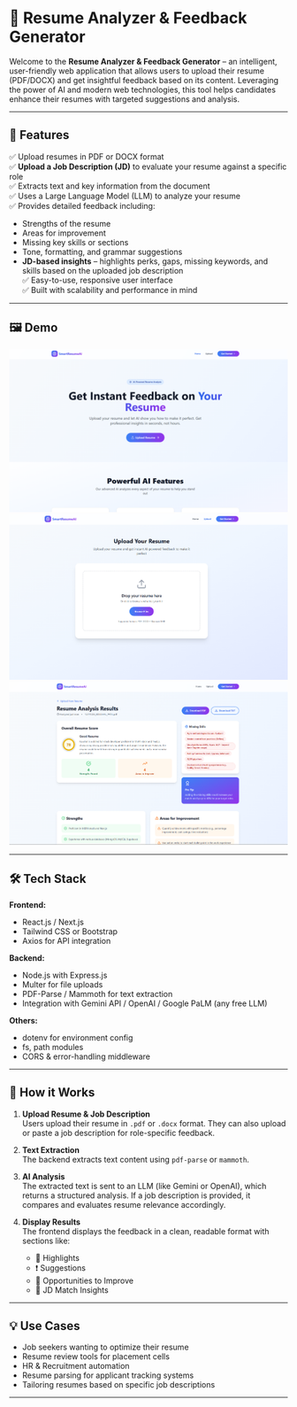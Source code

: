 # 📄 Resume Analyzer & Feedback Generator

Welcome to the **Resume Analyzer & Feedback Generator** – an intelligent, user-friendly web application that allows users to upload their resume (PDF/DOCX) and get insightful feedback based on its content. Leveraging the power of AI and modern web technologies, this tool helps candidates enhance their resumes with targeted suggestions and analysis.

---

## 🚀 Features

✅ Upload resumes in PDF or DOCX format  
✅ **Upload a Job Description (JD)** to evaluate your resume against a specific role  
✅ Extracts text and key information from the document  
✅ Uses a Large Language Model (LLM) to analyze your resume  
✅ Provides detailed feedback including:
- Strengths of the resume  
- Areas for improvement  
- Missing key skills or sections  
- Tone, formatting, and grammar suggestions  
- **JD-based insights** – highlights perks, gaps, missing keywords, and skills based on the uploaded job description  
✅ Easy-to-use, responsive user interface  
✅ Built with scalability and performance in mind

---

## 🖼️ Demo

![Demo GIF or Screenshot here](captures/cap-1.png)  
![Demo GIF or Screenshot here](captures/cap-2.png)  
![Demo GIF or Screenshot here](captures/cap-3.png)

---

## 🛠️ Tech Stack

**Frontend:**

- React.js / Next.js  
- Tailwind CSS or Bootstrap  
- Axios for API integration  

**Backend:**

- Node.js with Express.js  
- Multer for file uploads  
- PDF-Parse / Mammoth for text extraction  
- Integration with Gemini API / OpenAI / Google PaLM (any free LLM)  

**Others:**

- dotenv for environment config  
- fs, path modules  
- CORS & error-handling middleware  

---

## 🧠 How it Works

1. **Upload Resume & Job Description**  
   Users upload their resume in `.pdf` or `.docx` format. They can also upload or paste a job description for role-specific feedback.

2. **Text Extraction**  
   The backend extracts text content using `pdf-parse` or `mammoth`.

3. **AI Analysis**  
   The extracted text is sent to an LLM (like Gemini or OpenAI), which returns a structured analysis. If a job description is provided, it compares and evaluates resume relevance accordingly.

4. **Display Results**  
   The frontend displays the feedback in a clean, readable format with sections like:  
   - 📌 Highlights  
   - ❗ Suggestions  
   - 🚀 Opportunities to Improve  
   - 🎯 JD Match Insights

---

## 💡 Use Cases

- Job seekers wanting to optimize their resume  
- Resume review tools for placement cells  
- HR & Recruitment automation  
- Resume parsing for applicant tracking systems  
- Tailoring resumes based on specific job descriptions  

---
